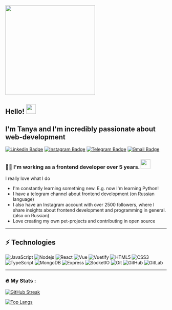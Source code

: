 <div id="header">
  
  <img src="https://media.giphy.com/media/uB86ZyWQsnFSGYe2sA/giphy.gif" width="280" height="280" />
  
  ## Hello! <img src="https://media.giphy.com/media/hvRJCLFzcasrR4ia7z/giphy.gif" width="30px"/>
  ## I'm Tanya and I'm incredibly passionate about web-development </h2>
 
  [![Linkedin Badge](https://img.shields.io/badge/-tanyalagodich-blue?style=flat-square&logo=Linkedin&logoColor=white&link=https://www.linkedin.com/in/tatiana-lagodich-4a74291a4/)](https://www.linkedin.com/in/tatiana-lagodich-4a74291a4/)
  [![Instagram Badge](https://img.shields.io/badge/-tanyalagodich-purple?style=flat-square&logo=instagram&logoColor=white&link=https://instagram.com/tanyalagodich/)](https://instagram.com/tanyalagodich)
  [![Telegram Badge](https://img.shields.io/badge/-frontend_channel-darkred?style=flat-square&logo=telegram&logoColor=white&link=https://t.me/everyfamilyhasafrontend)](https://t.me/everyfamilyhasafrontend)
  [![Gmail Badge](https://img.shields.io/badge/-tanyalagodichka@gmail.com-c14438?style=flat-square&logo=Gmail&logoColor=white&link=mailto:tanyalagodichka@gmail.com)](mailto:tanyalagodichks@gmail.com)

</div>


### :woman_technologist: I'm working as a frontend developer over 5 years. <img src="https://media.giphy.com/media/WUlplcMpOCEmTGBtBW/giphy.gif" width="30">
I really love what I do

- I'm constantly learning something new. E.g. now I'm learning Python!
- I have a telegram channel about frontend development (on Russian language)
- I also have an Instagram account with over 2500 followers, where I share insights about frontend development and programming in general. (also on Russian)
- Love creating my own pet-projects and contributing in open source

---

## ⚡ Technologies
  ![JavaScript](https://img.shields.io/badge/-JavaScript-311C87?style=flat-square&logo=javascript)
  ![Nodejs](https://img.shields.io/badge/-Nodejs-black?style=flat-square&logo=Node.js)
  ![React](https://img.shields.io/badge/-React-black?style=flat-square&logo=react)
  ![Vue](https://img.shields.io/badge/-Vue-blue?style=flat-square&logo=vuedotjs)
  ![Vuetify](https://img.shields.io/badge/-Vuetify-blue?style=flat-square&logo=vuetify)
  ![HTML5](https://img.shields.io/badge/-HTML5-E34F26?style=flat-square&logo=html5&logoColor=white)
  ![CSS3](https://img.shields.io/badge/-CSS3-E10098?style=flat-square&logo=css3)
  ![TypeScript](https://img.shields.io/badge/-TypeScript-311C87?style=flat-square&logo=typescript)
  ![MongoDB](https://img.shields.io/badge/-MongoDB-black?style=flat-square&logo=mongodb)
  ![Express](https://img.shields.io/badge/-Express-FCA121?style=flat-square&logo=express)
  ![SocketIO](https://img.shields.io/badge/-SocketIO-FCA121?style=flat-square&logo=socketIO)
  ![Git](https://img.shields.io/badge/-Git-yellow?style=flat-square&logo=git)
  ![GitHub](https://img.shields.io/badge/-GitHub-181717?style=flat-square&logo=github)
  ![GitLab](https://img.shields.io/badge/-GitLab-FCA121?style=flat-square&logo=gitlab)
  



---

### :fire: My Stats :
[![GitHub Streak](http://github-readme-streak-stats.herokuapp.com?user=TanyaLagodich&theme=dark&background=000000)](https://git.io/streak-stats)

[![Top Langs](https://github-readme-stats.vercel.app/api/top-langs/?username=TanyaLagodich&layout=compact&theme=vision-friendly-dark)](https://github.com/anuraghazra/github-readme-stats)
